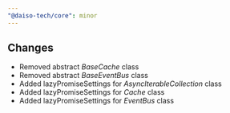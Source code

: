 ```yaml
---
"@daiso-tech/core": minor
---
```


## Changes
- Removed abstract <i>BaseCache</i> class
- Removed abstract <i>BaseEventBus</i> class
- Added lazyPromiseSettings for <i>AsyncIterableCollection</i> class
- Added lazyPromiseSettings for <i>Cache</i> class
- Added lazyPromiseSettings for <i>EventBus</i> class

